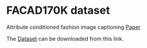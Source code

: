 # FACAD170K dataset
Attribute conditioned fashion image captioning [Paper](https://ieeexplore.ieee.org/document/9897417)

The [Dataset](https://drive.google.com/file/d/1iX59SCYD8242UJVG6l-dMmJiEVfZlZ_f/view?usp=sharing) can be downloaded from this link.
